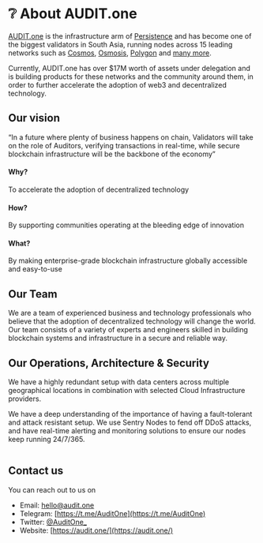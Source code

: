 # ❔ About AUDIT.one

[AUDIT.one](https://audit.one) is the infrastructure arm of [Persistence](https://persistence.one) and has become one of the biggest validators in South Asia, running nodes across 15 leading networks such as [Cosmos](../networks/markdowns/cosmos.md), [Osmosis](../networks/markdowns/osmosis.md), [Polygon](../networks/markdowns/polygon.md) and [many more](../networks/markdowns/networks.md).

Currently, AUDIT.one has over $17M worth of assets under delegation and is building products for these networks and the community around them, in order to further accelerate the adoption of web3 and decentralized technology.

## Our vision

“In a future where plenty of business happens on chain, Validators will take on the role of Auditors, verifying transactions in real-time, while secure blockchain infrastructure will be the backbone of the economy”

#### Why?

To accelerate the adoption of decentralized technology

#### How?

By supporting communities operating at the bleeding edge of innovation

#### What?

By making enterprise-grade blockchain infrastructure globally accessible and easy-to-use

## Our Team

We are a team of experienced business and technology professionals who believe that the adoption of decentralized technology will change the world. Our team consists of a variety of experts and engineers skilled in building blockchain systems and infrastructure in a secure and reliable way.

## Our Operations, Architecture & Security

We have a highly redundant setup with data centers across multiple geographical locations in combination with selected Cloud Infrastructure providers.

We have a deep understanding of the importance of having a fault-tolerant and attack resistant setup. We use Sentry Nodes to fend off DDoS attacks, and have real-time alerting and monitoring solutions to ensure our nodes keep running 24/7/365.

<figure><img src="https://user-images.githubusercontent.com/95366163/148077154-3f54b923-fa04-4ce0-be46-bcdd0fb76e8c.png" alt=""><figcaption></figcaption></figure>

## Contact us

You can reach out to us on

* Email: [hello@audit.one](mailto:hello@audit.one)
* Telegram: [https://t.me/AuditOne](https://t.me/AuditOne)
* Twitter: [@AuditOne\_](https://twitter.com/AuditOne\_)
* Website: [https://audit.one/](https://audit.one/)

